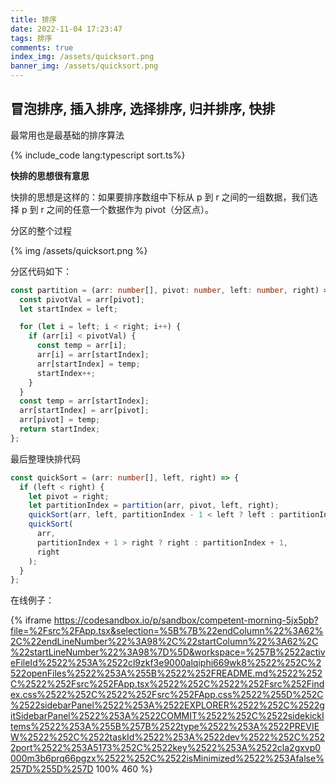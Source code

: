 ```yaml
---
title: 排序
date: 2022-11-04 17:23:47
tags: 排序
comments: true
index_img: /assets/quicksort.png
banner_img: /assets/quicksort.png
---
```


## 冒泡排序, 插入排序, 选择排序, 归并排序, 快排

最常用也是最基础的排序算法

{% include_code lang:typescript sort.ts%}

**快排的思想很有意思**

快排的思想是这样的：如果要排序数组中下标从 p 到 r 之间的一组数据，我们选择 p 到 r 之间的任意一个数据作为 pivot（分区点）。

分区的整个过程

{% img /assets/quicksort.png  %}

分区代码如下：

```typescript
const partition = (arr: number[], pivot: number, left: number, right) => {
  const pivotVal = arr[pivot];
  let startIndex = left;

  for (let i = left; i < right; i++) {
    if (arr[i] < pivotVal) {
      const temp = arr[i];
      arr[i] = arr[startIndex];
      arr[startIndex] = temp;
      startIndex++;
    }
  }
  const temp = arr[startIndex];
  arr[startIndex] = arr[pivot];
  arr[pivot] = temp;
  return startIndex;
};
```

最后整理快排代码

```typescript
const quickSort = (arr: number[], left, right) => {
  if (left < right) {
    let pivot = right;
    let partitionIndex = partition(arr, pivot, left, right);
    quickSort(arr, left, partitionIndex - 1 < left ? left : partitionIndex - 1);
    quickSort(
      arr,
      partitionIndex + 1 > right ? right : partitionIndex + 1,
      right
    );
  }
};
```

在线例子：

{% iframe https://codesandbox.io/p/sandbox/competent-morning-5jx5pb?file=%2Fsrc%2FApp.tsx&selection=%5B%7B%22endColumn%22%3A62%2C%22endLineNumber%22%3A98%2C%22startColumn%22%3A62%2C%22startLineNumber%22%3A98%7D%5D&workspace=%257B%2522activeFileId%2522%253A%2522cl9zkf3e9000alqiphi669wk8%2522%252C%2522openFiles%2522%253A%255B%2522%252FREADME.md%2522%252C%2522%252Fsrc%252FApp.tsx%2522%252C%2522%252Fsrc%252Findex.css%2522%252C%2522%252Fsrc%252FApp.css%2522%255D%252C%2522sidebarPanel%2522%253A%2522EXPLORER%2522%252C%2522gitSidebarPanel%2522%253A%2522COMMIT%2522%252C%2522sidekickItems%2522%253A%255B%257B%2522type%2522%253A%2522PREVIEW%2522%252C%2522taskId%2522%253A%2522dev%2522%252C%2522port%2522%253A5173%252C%2522key%2522%253A%2522cla2gxvp0000m3b6prq66pgzx%2522%252C%2522isMinimized%2522%253Afalse%257D%255D%257D 100% 460 %}
